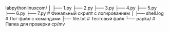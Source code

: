labpythonlinuxcom/
│
├── 1.py
├── 2.py
├── 3.py
├── 4.py
├── 5.py
├── 6.py
├── 7.py              # Финальный скрипт с логированием
│
├── shell.log         # Лог-файл с командами
├── file.txt          # Тестовый файл
└── papka/            # Папка для проверки cp/mv
